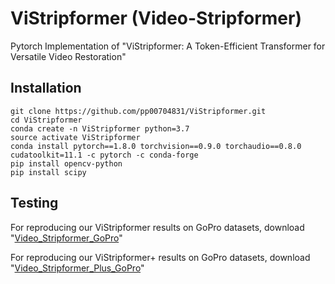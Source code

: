 # ViStripformer (Video-Stripformer)
Pytorch Implementation of "ViStripformer: A Token-Efficient Transformer for
Versatile Video Restoration" 

## Installation
```
git clone https://github.com/pp00704831/ViStripformer.git
cd ViStripformer
conda create -n ViStripformer python=3.7
source activate ViStripformer
conda install pytorch==1.8.0 torchvision==0.9.0 torchaudio==0.8.0 cudatoolkit=11.1 -c pytorch -c conda-forge
pip install opencv-python
pip install scipy
```
## Testing
For reproducing our ViStripformer results on GoPro datasets, download "[Video_Stripformer_GoPro](https://drive.google.com/file/d/1MUXhodPZM3OEho2Kmx0vsPCEyVrbfw2f/view?usp=drive_link)"

For reproducing our ViStripformer+ results on GoPro datasets, download "[Video_Stripformer_Plus_GoPro](https://drive.google.com/file/d/1KhZVXVurwefFo_9El1pkhI7_Xvp550yy/view?usp=drive_link)"
